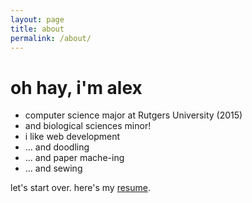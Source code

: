 ```yaml
---
layout: page
title: about
permalink: /about/
---
```


# oh hay, i'm alex
* computer science major at Rutgers University (2015)
* and biological sciences minor!
* i like web development
* ... and doodling
* ... and paper mache-ing
* ... and sewing

let's start over. here's my [resume](/img/not_img/alexzhang_resume.pdf).
